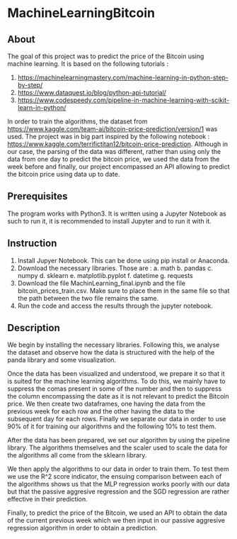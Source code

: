 # MachineLearningBitcoin

## About 
The goal of this project was to predict the price of the Bitcoin using machine learning. It is based on the following tutorials : 
1. https://machinelearningmastery.com/machine-learning-in-python-step-by-step/ 
2. https://www.dataquest.io/blog/python-api-tutorial/
3. https://www.codespeedy.com/pipeline-in-machine-learning-with-scikit-learn-in-python/ 

In order to train the algorithms, the dataset from https://www.kaggle.com/team-ai/bitcoin-price-prediction/version/1 was used. The project was in big part inspired by the following notebook : https://www.kaggle.com/terrifictitan12/bitcoin-price-prediction. Although in our case, the parsing of the data was different, rather than using only the data from one day to predict the bitcoin price, we used the data from the week before and finally, our project encompassed an API allowing to predict the bitcoin price using data up to date. 

## Prerequisites 
The program works with Python3. 
It is written using a Jupyter Notebook as such to run it, it is recommended to install Jupyter and to run it with it.  

## Instruction 
1. Install Jupyer Notebook. This can be done using pip install or Anaconda. 
2. Download the necessary libraries. Those are : 
  a. math
  b. pandas 
  c. numpy
  d. sklearn 
  e. matplotlib.pyplot
  f. datetime
  g. requests 
3. Download the file MachinLearning_final.ipynb and the file bitcoin_prices_train.csv. Make sure to place them in the same file so that the path between the two file remains the same. 
4. Run the code and access the results through the jupyter notebook. 

## Description 
We begin by installing the necessary libraries. Following this, we analyse the dataset and observe how the data is structured with the help of the panda library and some visualization. 

Once the data has been visualized and understood, we prepare it so that it is suited for the machine learning algorithms. To do this, we mainly have to suppress the comas present in some of the number and then to suppress the column encompassing the date as it is not relevant to predict the Bitcoin price. We then create two dataframes, one having the data from the previous week for each row and the other having the data to the subsequent day for each rows. Finally we separate our data in order to use 90% of it for training our algorithms and the following 10% to test them. 

After the data has been prepared, we set our algorithm by using the pipeline library. The algorithms themselves and the scaler used to scale the data for the algorithms all come from the sklearn library. 

We then apply the algorithms to our data in order to train them. To test them we use the R^2 score indicator, the ensuing comparison between each of the algorithms shows us that the MLP regression works poorly with our data but that the passive aggresive regression and the SGD regression are rather effective in their prediction. 

Finally, to predict the price of the Bitcoin, we used an API to obtain the data of the current previous week which we then input in our passive aggresive regression algorithm in order to obtain a prediction. 
